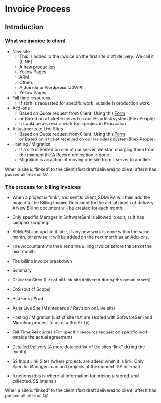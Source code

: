 # Invoice Process

## Introduction
### What we invoice to client
* New site
  * This is added to the invoice on the first site draft delivery. We call it (LINK)
   *  A new production
     *  Yellow Pages
     *  ARM
     *  Others
   *  A Joomla to Wordpress (J2WP)
     *  Yellow Pages
* Full time resources
  * If staff is requested for specific work, outside In production work.
* Add-ons
  * Based on Quote request from Client. Using this <a href="https://docs.google.com/spreadsheets/d/1hEBwBKLb-iD5bb2z0GqFmUXoR1-Ot4iTf7A5-lZKdmI/edit#gid=0">Form</a>
  * or Based on a ticket received on our Helpdesk system (FlexiPeople)
  * It could be also extra work for a project in Production
* Adjustments to Live Sites
  * Based on Quote request from Client. Using this <a href="https://docs.google.com/spreadsheets/d/1hEBwBKLb-iD5bb2z0GqFmUXoR1-Ot4iTf7A5-lZKdmI/edit#gid=0">Form</a>
  * or Based on a ticket received on our Helpdesk system (FlexiPeople)
* Hosting / Migration
  * If a site is hosted on one of our server, we start charging them from the moment the A Record redirection is done.
  * Migration is an action of moving one site from a server to another.
    
 <div class="note">When a site is “linked” to the client (first draft delivered to client, after it has passed all internal QA</div>

### The process for billing Invoices

* When a project is "link", and sent to client, SDM/PM will then add the project to the Billing Invoice Document for the actual month of delivery. A New Billing document will be created for each month.
* Only specific Manager in SoftwareSeni is allowed to edit, as it has complex scripting.

* SDM/PM can update it later, if any new work is done within the same month, otherwise, it will be added on the next month as an Add-ons.

* The Accountant will then send the Billing Invoice before the 5th of the next month.
* The billing invoice breakdown
 * Summary
 * Delivered Sites (List of all Link site delivered during the actual month)
 * OoS (out of Scope)
 * Add-ons / Prod
 * Ajust Live Site (Maintenance / Revision on Live site)
 * Hosting / Migration (List of site that are Hosted with SoftwareSeni and Migration process to us or a 3rd Party)
 * Full Time Resources (For specific resource request on specific work outside the actual agreement)
 * Detailed Delivery (A more detailed list of the sites "link" during the month)
 * SS Input Link Sites (where projects are added when it is link. Only Specific Managers can add projects at the moment. SS internal)
 * functions (this is where all information for pricing is stored, and collected. SS internal)
 
 <div class="note">When a site is “linked” to the client (first draft delivered to client, after it has passed all internal QA</div>


